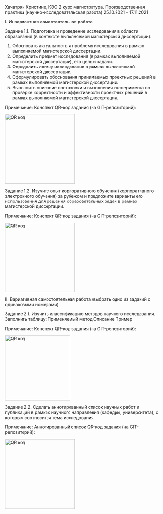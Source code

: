 Хачатрян Кристине, КЭО 2 курс магистратура.
Производственная практика (научно-исследовательская работа) 
25.10.2021 – 17.11.2021 

I. Инвариантная самостоятельная работа

Задание 1.1. Подготовка и проведение исследования в области образования (в контексте выполняемой магистерской диссертации).
1.	Обосновать актуальность и проблему исследования в рамках выполняемой магистерской диссертации.
2.	Определить предмет исследования (в рамках выполняемой магистерской диссертации), его цель и задачи. 
3.	Определить логику исследования в рамках выполняемой магистерской диссертации. 
4.	Сформулировать обоснования принимаемых проектных решений в рамках выполняемой магистерской диссертации. 
5.	Выполнить описание постановки и выполнения эксперимента по проверке корректности и эффективности проектных решений в рамках выполняемой магистерской диссертации.

Примечание: Конспект
QR-код задания (на GIT-репозиторий):
 
 <a href="http://qrcoder.ru" target="_blank"><img src="http://qrcoder.ru/code/?https%3A%2F%2Fgithub.com%2Fkristinekh1996%2F---25.10.2021-17.11.2021-%2Fblob%2Fmain%2F%C7%E0%E4%E0%ED%E8%E5%25201.1%2520%C8%D1%D0%2520%D5%E0%F7%E0%F2%F0%FF%ED%2520%CA%F0%E8%F1%F2%E8%ED%E5.docx&4&0" width="228" height="228" border="0" title="QR код"></a>

Задание 1.2. Изучите опыт корпоративного обучения (корпоративного электронного обучения) за рубежом и предложите варианты его использования для решения образовательных задач в рамках магистерской диссертации.

Примечание: Конспект
QR-код задания (на GIT-репозиторий):

<a href="http://qrcoder.ru" target="_blank"><img src="http://qrcoder.ru/code/?https%3A%2F%2Fgithub.com%2Fkristinekh1996%2F---25.10.2021-17.11.2021-%2Fblob%2Fmain%2F%C7%E0%E4%E0%ED%E8%E5%25201.2%2520%C8%D1%D0%2520%D5%E0%F7%E0%F2%F0%FF%ED%2520%CA%F0%E8%F1%F2%E8%ED%E5.docx&4&0" width="228" height="228" border="0" title="QR код"></a>

II. Вариативная самостоятельная работа
(выбрать одно из заданий с одинаковыми номерами)

Задание 2.1. Изучить классификацию методов научного исследования. Заполнить таблицу:
Применяемый метод	Описание	Пример

Примечание: Конспект 
QR-код задания (на GIT-репозиторий):

<a href="http://qrcoder.ru" target="_blank"><img src="http://qrcoder.ru/code/?https%3A%2F%2Fgithub.com%2Fkristinekh1996%2F-IT--.-%2Fblob%2Fmain%2F%C7%E0%E4%E0%ED%E8%E5%25201.2%2520%C8%D1%D0%2520%D5%E0%F7%E0%F2%F0%FF%ED%2520%CA%F0%E8%F1%F2%E8%ED%E5.docx&4&0" width="212" height="212" border="0" title="QR код"></a>

Задание 2.2. Сделать аннотированный список научных работ и публикаций в рамках научного направления (кафедры, университета), с которым соотносится тема исследования.

Примечание: Аннотированный список
QR-код задания (на GIT-репозиторий):
 
<a href="http://qrcoder.ru" target="_blank"><img src="http://qrcoder.ru/code/?https%3A%2F%2Fgithub.com%2Fkristinekh1996%2F---25.10.2021-17.11.2021-%2Fblob%2Fmain%2F%C7%E0%E4%E0%ED%E8%E5%25202.2%2520%C2%D1%D0%2520%D5%E0%F7%E0%F2%F0%FF%ED%2520%CA%F0%E8%F1%F2%E8%ED%E5.docx&4&0" width="228" height="228" border="0" title="QR код"></a>
  
